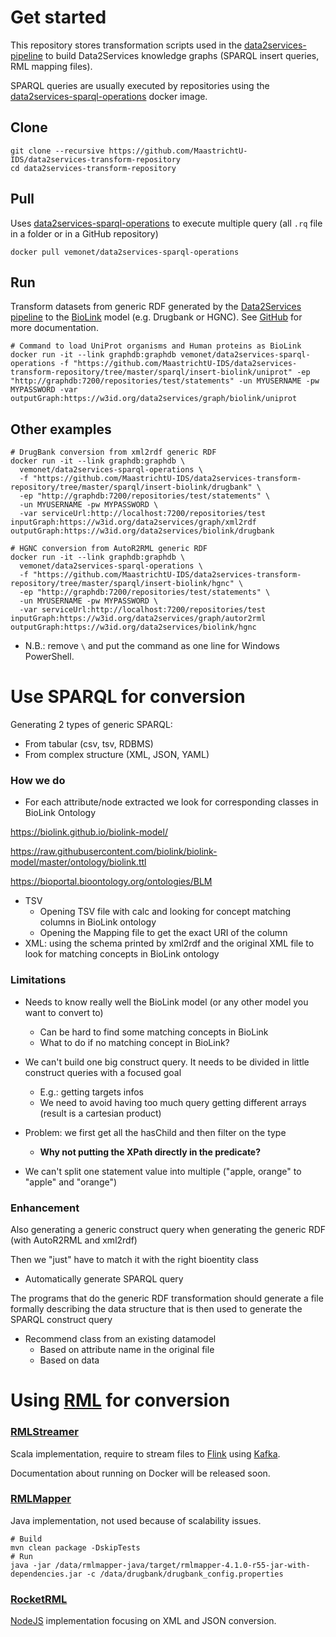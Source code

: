 # Get started

This repository stores transformation scripts used in the [data2services-pipeline](https://github.com/MaastrichtU-IDS/data2services-pipeline) to build Data2Services knowledge graphs (SPARQL insert queries, RML mapping files).

SPARQL queries are usually executed by repositories using the [data2services-sparql-operations](https://github.com/MaastrichtU-IDS/data2services-sparql-operations) docker image.

## Clone

```shell
git clone --recursive https://github.com/MaastrichtU-IDS/data2services-transform-repository
cd data2services-transform-repository
```

## Pull

Uses [data2services-sparql-operations](https://hub.docker.com/r/vemonet/data2services-sparql-operations) to execute multiple query (all `.rq` file in a folder or in a GitHub repository)

```shell
docker pull vemonet/data2services-sparql-operations
```

## Run

Transform datasets from generic RDF generated by the [Data2Services pipeline](https://github.com/MaastrichtU-IDS/data2services-pipeline) to the [BioLink](https://github.com/biolink/biolink-model) model (e.g. Drugbank or HGNC). See [GitHub](https://github.com/MaastrichtU-IDS/data2services-sparql-operations) for more documentation.

```shell
# Command to load UniProt organisms and Human proteins as BioLink
docker run -it --link graphdb:graphdb vemonet/data2services-sparql-operations -f "https://github.com/MaastrichtU-IDS/data2services-transform-repository/tree/master/sparql/insert-biolink/uniprot" -ep "http://graphdb:7200/repositories/test/statements" -un MYUSERNAME -pw MYPASSWORD -var outputGraph:https://w3id.org/data2services/graph/biolink/uniprot
```

## Other examples

```shell
# DrugBank conversion from xml2rdf generic RDF
docker run -it --link graphdb:graphdb \
  vemonet/data2services-sparql-operations \
  -f "https://github.com/MaastrichtU-IDS/data2services-transform-repository/tree/master/sparql/insert-biolink/drugbank" \
  -ep "http://graphdb:7200/repositories/test/statements" \
  -un MYUSERNAME -pw MYPASSWORD \
  -var serviceUrl:http://localhost:7200/repositories/test inputGraph:https://w3id.org/data2services/graph/xml2rdf outputGraph:https://w3id.org/data2services/biolink/drugbank

# HGNC conversion from AutoR2RML generic RDF
docker run -it --link graphdb:graphdb \
  vemonet/data2services-sparql-operations \
  -f "https://github.com/MaastrichtU-IDS/data2services-transform-repository/tree/master/sparql/insert-biolink/hgnc" \
  -ep "http://graphdb:7200/repositories/test/statements" \
  -un MYUSERNAME -pw MYPASSWORD \
  -var serviceUrl:http://localhost:7200/repositories/test inputGraph:https://w3id.org/data2services/graph/autor2rml outputGraph:https://w3id.org/data2services/biolink/hgnc
```

* N.B.: remove `\` and put the command as one line for Windows PowerShell.

# Use SPARQL for conversion

Generating 2 types of generic SPARQL:

* From tabular (csv, tsv, RDBMS)
* From complex structure (XML, JSON, YAML)

### How we do

* For each attribute/node extracted we look for corresponding classes in BioLink Ontology

https://biolink.github.io/biolink-model/

https://raw.githubusercontent.com/biolink/biolink-model/master/ontology/biolink.ttl

https://bioportal.bioontology.org/ontologies/BLM

* TSV
  * Opening TSV file with calc and looking for concept matching columns in BioLink ontology
  * Opening  the Mapping file to get the exact URI of the column
* XML: using the schema printed by xml2rdf and the original XML file to look for matching concepts in BioLink ontology



### Limitations

* Needs to know really well the BioLink model (or any other model you want to convert to)
  * Can be hard to find some matching concepts in BioLink
  * What to do if no matching concept in BioLink?

* We can't build one big construct query. It needs to be divided in little construct queries with a focused goal
  * E.g.: getting targets infos
  * We need to avoid having too much query getting different arrays (result is a cartesian product)
* Problem: we first get all the hasChild and then filter on the type
  * **Why not putting the XPath directly in the predicate?**
* We can't split one statement value into multiple ("apple, orange" to "apple" and "orange")

### Enhancement

Also generating a generic construct query when generating the generic RDF (with AutoR2RML and xml2rdf) 

Then we "just" have to match it with the right bioentity class

* Automatically generate SPARQL query

The programs that do the generic RDF transformation should generate a file formally describing the data structure that is then used to generate the SPARQL construct query 

* Recommend class from an existing datamodel
  * Based on attribute name in the original file
  * Based on data 



# Using [RML](http://rml.io/) for conversion

### [RMLStreamer](https://github.com/RMLio/RMLStreamer)

Scala implementation, require to stream files to [Flink](https://flink.apache.org/) using [Kafka](https://kafka.apache.org/).

Documentation about running on Docker will be released soon.

### [RMLMapper](https://github.com/RMLio/rmlmapper-java)

Java implementation, not used because of scalability issues.

```shell
# Build
mvn clean package -DskipTests
# Run
java -jar /data/rmlmapper-java/target/rmlmapper-4.1.0-r55-jar-with-dependencies.jar -c /data/drugbank/drugbank_config.properties
```

### [RocketRML](https://github.com/semantifyit/RocketRML)

[NodeJS](https://nodejs.org/en/) implementation focusing on XML and JSON conversion.